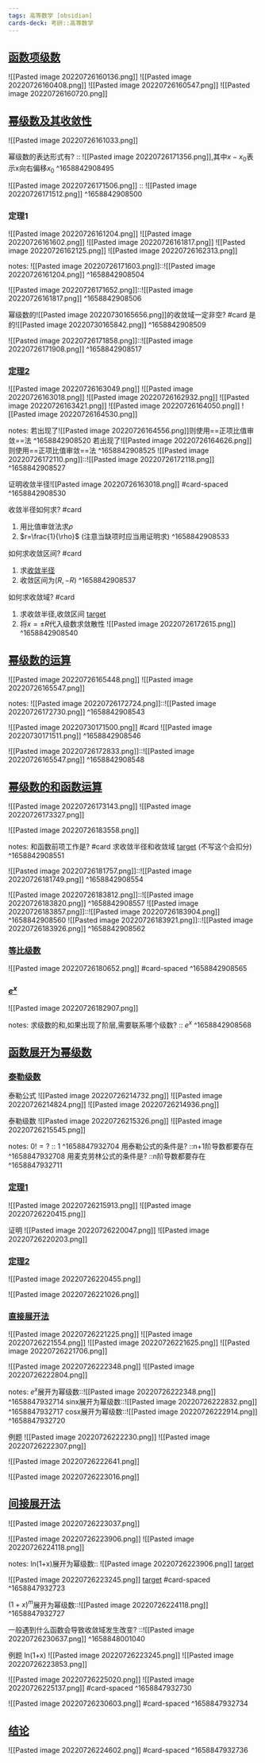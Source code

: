 ```yaml
---
tags: 高等数学 [obsidian]
cards-deck: 考研::高等数学
---
```


## [函数项级数](https://www.bilibili.com/video/BV1k5411X7Ph?t=160.9)
![[Pasted image 20220726160136.png]]
![[Pasted image 20220726160408.png]]
![[Pasted image 20220726160547.png]]
![[Pasted image 20220726160720.png]]

## [幂级数及其收敛性](https://www.bilibili.com/video/BV1k5411X7Ph?t=731.3)
![[Pasted image 20220726161033.png]]

幂级数的表达形式有? :: ![[Pasted image 20220726171356.png]],其中$x-x_0$表示x向右偏移$x_0$ ^1658842908495

![[Pasted image 20220726171506.png]] :: ![[Pasted image 20220726171512.png]] ^1658842908500

### 定理1
![[Pasted image 20220726161204.png]]
![[Pasted image 20220726161602.png]]
![[Pasted image 20220726161817.png]]
![[Pasted image 20220726162125.png]]
![[Pasted image 20220726162313.png]]

notes:
![[Pasted image 20220726171603.png]]::![[Pasted image 20220726161204.png]] ^1658842908504

![[Pasted image 20220726171652.png]]::![[Pasted image 20220726161817.png]] ^1658842908506

幂级数的![[Pasted image 20220730165656.png]]的收敛域一定非空? #card 
是的![[Pasted image 20220730165842.png]]
^1658842908509

![[Pasted image 20220726171858.png]]::![[Pasted image 20220726171908.png]] ^1658842908517


### [定理2](https://www.bilibili.com/video/BV1k5411X7Ph?t=1574.5)
![[Pasted image 20220726163049.png]]
![[Pasted image 20220726163018.png]]
![[Pasted image 20220726162932.png]]
![[Pasted image 20220726163421.png]]
![[Pasted image 20220726164050.png]]
![[Pasted image 20220726164530.png]]

notes:
若出现了![[Pasted image 20220726164556.png]]则使用==正项比值审敛==法
^1658842908520
若出现了![[Pasted image 20220726164626.png]]则使用==正项比值审敛==法
^1658842908525
![[Pasted image 20220726172110.png]]::![[Pasted image 20220726172118.png]] ^1658842908527

证明收敛半径![[Pasted image 20220726163018.png]] #card-spaced 
^1658842908530

收敛半径如何求? #card 
1. 用比值审敛法求$\rho$
2. $r=\frac{1}{\rho}$
(注意当缺项时应当用证明求)
^1658842908533

如何求收敛区间? #card 
1. 求[收敛半径](obsidian://advanced-uri?vault=IncreaseReading&filepath=%25E8%2580%2583%25E7%25A0%2594%252F%25E6%2595%25B0%25E5%25AD%25A6%25E4%25B8%2580%252F%25E9%25AB%2598%25E7%25AD%2589%25E6%2595%25B0%25E5%25AD%25A6%252F%25E6%2597%25A0%25E7%25A9%25B7%25E7%25BA%25A7%25E6%2595%25B0%252F%25E5%25B9%2582%25E7%25BA%25A7%25E6%2595%25B0.md&heading=%255B%25E5%25AE%259A%25E7%2590%25862%255D(https%253A%252F%252Fwww.bilibili.com%252Fvideo%252FBV1k5411X7Ph%253Ft%253D1574.5))
2. 收敛区间为$(R,-R)$
^1658842908537

如何求收敛域? #card 
1. 求收敛半径,收敛区间 [target](obsidian://advanced-uri?vault=IncreaseReading&filepath=%25E8%2580%2583%25E7%25A0%2594%252F%25E6%2595%25B0%25E5%25AD%25A6%25E4%25B8%2580%252F%25E9%25AB%2598%25E7%25AD%2589%25E6%2595%25B0%25E5%25AD%25A6%252F%25E6%2597%25A0%25E7%25A9%25B7%25E7%25BA%25A7%25E6%2595%25B0%252F%25E5%25B9%2582%25E7%25BA%25A7%25E6%2595%25B0.md&heading=%255B%25E5%25AE%259A%25E7%2590%25862%255D(https%253A%252F%252Fwww.bilibili.com%252Fvideo%252FBV1k5411X7Ph%253Ft%253D1574.5))
2. 将$x=\pm R$代入级数求敛散性
![[Pasted image 20220726172615.png]]
^1658842908540


## [幂级数的运算](https://www.bilibili.com/video/BV1k5411X7Ph?t=3114.3)
![[Pasted image 20220726165448.png]]
![[Pasted image 20220726165547.png]]

notes:
![[Pasted image 20220726172724.png]]::![[Pasted image 20220726172730.png]] ^1658842908543

![[Pasted image 20220730171500.png]]
 #card 
![[Pasted image 20220730171511.png]] ^1658842908546

![[Pasted image 20220726172833.png]]::![[Pasted image 20220726165547.png]] ^1658842908548


## [幂级数的和函数运算](https://www.bilibili.com/video/BV1JY411u7M8?p=1&t=8.0)
![[Pasted image 20220726173143.png]]
![[Pasted image 20220726173327.png]]


![[Pasted image 20220726183558.png]]



notes:
和函数前项工作是? #card 
求收敛半径和收敛域 [target](obsidian://advanced-uri?vault=IncreaseReading&filepath=%25E8%2580%2583%25E7%25A0%2594%252F%25E6%2595%25B0%25E5%25AD%25A6%25E4%25B8%2580%252F%25E9%25AB%2598%25E7%25AD%2589%25E6%2595%25B0%25E5%25AD%25A6%252F%25E6%2597%25A0%25E7%25A9%25B7%25E7%25BA%25A7%25E6%2595%25B0%252F%25E5%25B9%2582%25E7%25BA%25A7%25E6%2595%25B0.md&heading=%255B%25E5%25AE%259A%25E7%2590%25862%255D(https%253A%252F%252Fwww.bilibili.com%252Fvideo%252FBV1k5411X7Ph%253Ft%253D1574.5))
(不写这个会扣分)
^1658842908551

![[Pasted image 20220726181757.png]]::![[Pasted image 20220726181749.png]] ^1658842908554

![[Pasted image 20220726183812.png]]::![[Pasted image 20220726183820.png]] ^1658842908557
![[Pasted image 20220726183857.png]]::![[Pasted image 20220726183904.png]] ^1658842908560
![[Pasted image 20220726183921.png]]::![[Pasted image 20220726183926.png]] ^1658842908562



### [等比级数](https://www.bilibili.com/video/BV1JY411u7M8?p=1&t=850.3)
![[Pasted image 20220726180652.png]] #card-spaced 
^1658842908565


### [$e^x$](https://www.bilibili.com/video/BV1JY411u7M8?p=1&t=1977.4)
![[Pasted image 20220726182907.png]]

notes: 
求级数的和,如果出现了阶层,需要联系哪个级数? :: $e^x$ ^1658842908568

## [函数展开为幂级数](https://www.bilibili.com/video/BV1M54y1o7rj?p=1&t=1.8)

### [泰勒级数](https://www.bilibili.com/video/BV1M54y1o7rj?t=176.7)

泰勒公式
![[Pasted image 20220726214732.png]]
![[Pasted image 20220726214824.png]]
![[Pasted image 20220726214936.png]]

泰勒级数
![[Pasted image 20220726215326.png]]
![[Pasted image 20220726215545.png]]

notes:
$0!=?$  :: 1 ^1658847932704
用泰勒公式的条件是? ::n+1阶导数都要存在 ^1658847932708
用麦克劳林公式的条件是? ::n阶导数都要存在 ^1658847932711


### [定理1](https://www.bilibili.com/video/BV1M54y1o7rj?t=780.0)
![[Pasted image 20220726215913.png]]
![[Pasted image 20220726220415.png]]

证明
![[Pasted image 20220726220047.png]]
![[Pasted image 20220726220203.png]]

### [定理2](https://www.bilibili.com/video/BV1M54y1o7rj?t=1289.2)
![[Pasted image 20220726220455.png]]

![[Pasted image 20220726221026.png]]


### [直接展开法](https://www.bilibili.com/video/BV1M54y1o7rj?t=1754.7)
![[Pasted image 20220726221225.png]]
![[Pasted image 20220726221554.png]]
![[Pasted image 20220726221625.png]]
![[Pasted image 20220726221706.png]]

![[Pasted image 20220726222348.png]]
![[Pasted image 20220726222804.png]]




notes:
$e^x$展开为幂级数::![[Pasted image 20220726222348.png]] ^1658847932714
sinx展开为幂级数::![[Pasted image 20220726222832.png]] ^1658847932717
cosx展开为幂级数::![[Pasted image 20220726222914.png]] ^1658847932720


例题
![[Pasted image 20220726222230.png]]
![[Pasted image 20220726222307.png]]

![[Pasted image 20220726222641.png]]

![[Pasted image 20220726223016.png]]


## [间接展开法](https://www.bilibili.com/video/BV1M54y1o7rj?t=2562.7)
![[Pasted image 20220726223037.png]]

![[Pasted image 20220726223906.png]]
![[Pasted image 20220726224118.png]]


notes:
ln(1+x)展开为幂级数::
![[Pasted image 20220726223906.png]] [target](obsidian://advanced-uri?vault=IncreaseReading&filepath=%25E8%2580%2583%25E7%25A0%2594%252F%25E6%2595%25B0%25E5%25AD%25A6%25E4%25B8%2580%252F%25E9%25AB%2598%25E7%25AD%2589%25E6%2595%25B0%25E5%25AD%25A6%252F%25E6%2597%25A0%25E7%25A9%25B7%25E7%25BA%25A7%25E6%2595%25B0%252F%25E5%25B9%2582%25E7%25BA%25A7%25E6%2595%25B0.md&heading=%255B%25E9%2597%25B4%25E6%258E%25A5%25E5%25B1%2595%25E5%25BC%2580%25E6%25B3%2595%255D(https%253A%252F%252Fwww.bilibili.com%252Fvideo%252FBV1M54y1o7rj%253Ft%253D2562.7))

![[Pasted image 20220726223245.png]] [target](obsidian://advanced-uri?vault=IncreaseReading&filepath=%25E8%2580%2583%25E7%25A0%2594%252F%25E6%2595%25B0%25E5%25AD%25A6%25E4%25B8%2580%252F%25E9%25AB%2598%25E7%25AD%2589%25E6%2595%25B0%25E5%25AD%25A6%252F%25E6%2597%25A0%25E7%25A9%25B7%25E7%25BA%25A7%25E6%2595%25B0%252F%25E5%25B9%2582%25E7%25BA%25A7%25E6%2595%25B0.md&heading=%255B%25E9%2597%25B4%25E6%258E%25A5%25E5%25B1%2595%25E5%25BC%2580%25E6%25B3%2595%255D(https%253A%252F%252Fwww.bilibili.com%252Fvideo%252FBV1M54y1o7rj%253Ft%253D2562.7)) #card-spaced 
^1658847932723

$(1+x)^m$展开为幂级数::![[Pasted image 20220726224118.png]] ^1658847932727

一般遇到什么函数会导致收敛域发生改变? ::![[Pasted image 20220726230637.png]] ^1658848001040


例题
ln(1+x)
![[Pasted image 20220726223245.png]]
![[Pasted image 20220726223853.png]]

![[Pasted image 20220726225020.png]]
![[Pasted image 20220726225137.png]]
#card-spaced 
^1658847932730

![[Pasted image 20220726230603.png]]
#card-spaced 
^1658847932734



## [结论](https://www.bilibili.com/video/BV1M54y1o7rj?t=3177.1)
![[Pasted image 20220726224602.png]]
#card-spaced 
^1658847932736




